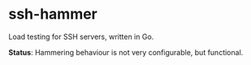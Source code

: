 # ssh-hammer

Load testing for SSH servers, written in Go.

**Status**: Hammering behaviour is not very configurable, but functional.
